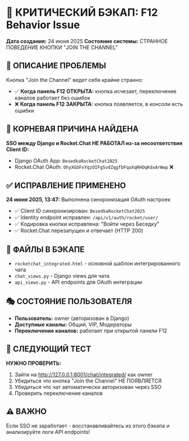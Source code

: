 # 🚨 КРИТИЧЕСКИЙ БЭКАП: F12 Behavior Issue

**Дата создания:** 24 июня 2025
**Состояние системы:** СТРАННОЕ ПОВЕДЕНИЕ КНОПКИ "JOIN THE CHANNEL"

## 🎯 ОПИСАНИЕ ПРОБЛЕМЫ

Кнопка "Join the Channel" ведет себя крайне странно:
- ✅ **Когда панель F12 ОТКРЫТА:** кнопка исчезает, переключение каналов работает без ошибок
- ❌ **Когда панель F12 ЗАКРЫТА:** кнопка появляется, в консоли есть ошибки

## 🚨 КОРНЕВАЯ ПРИЧИНА НАЙДЕНА

**SSO между Django и Rocket.Chat НЕ РАБОТАЛ из-за несоответствия Client ID:**
- Django OAuth App: `BesedkaRocketChat2025`
- Rocket.Chat OAuth: `OhyXGbFxYqzOIFgSvdZqgfbFqoXqRHOqKdxArWwp` ❌

## ✅ ИСПРАВЛЕНИЕ ПРИМЕНЕНО

**24 июня 2025, 13:47:** Выполнена синхронизация OAuth настроек
- ✅ Client ID синхронизирован: `BesedkaRocketChat2025`
- ✅ Identity endpoint исправлен: `/api/v1/auth/rocket/user/`
- ✅ Кодировка кнопки исправлена: "Войти через Беседку"
- ✅ Rocket.Chat перезапущен и отвечает (HTTP 200)

## 📁 ФАЙЛЫ В БЭКАПЕ

- `rocketchat_integrated.html` - основной шаблон интегрированного чата
- `chat_views.py` - Django views для чата
- `api_views.py` - API endpoints для OAuth интеграции

## 🎭 СОСТОЯНИЕ ПОЛЬЗОВАТЕЛЯ

- **Пользователь:** owner (авторизован в Django)
- **Доступные каналы:** Общий, VIP, Модераторы
- **Переключение каналов:** работает при открытой панели F12

## 🔬 СЛЕДУЮЩИЙ ТЕСТ

**НУЖНО ПРОВЕРИТЬ:** 
1. Зайти на http://127.0.0.1:8001/chat/integrated/ как owner
2. Убедиться что кнопка "Join the Channel" НЕ ПОЯВЛЯЕТСЯ
3. Убедиться что чат автоматически авторизован через SSO
4. Проверить переключение каналов

## ⚠️ ВАЖНО

Если SSO не заработает - восстанавливайтесь из этого бэкапа и анализируйте логи API endpoints! 

